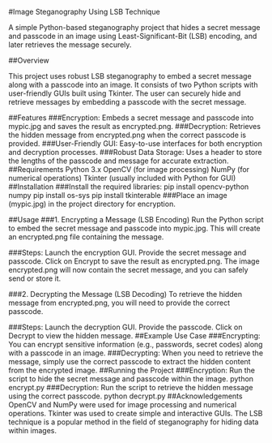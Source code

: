 #Image Steganography Using LSB Technique

A simple Python-based steganography project that hides a secret message and passcode in an image using Least-Significant-Bit (LSB) encoding, and later retrieves the message securely.

##Overview

This project uses robust LSB steganography to embed a secret message along with a passcode into an image. It consists of two Python scripts with user-friendly GUIs built using Tkinter. The user can securely hide and retrieve messages by embedding a passcode with the secret message.

##Features
###Encryption:
Embeds a secret message and passcode into mypic.jpg and saves the result as encrypted.png.
###Decryption:
Retrieves the hidden message from encrypted.png when the correct passcode is provided.
###User-Friendly GUI:
Easy-to-use interfaces for both encryption and decryption processes.
###Robust Data Storage:
Uses a header to store the lengths of the passcode and message for accurate extraction.
##Requirements
Python 3.x
OpenCV (for image processing)
NumPy (for numerical operations)
Tkinter (usually included with Python for GUI)
##Installation
###Install the required libraries:
pip install opencv-python numpy
pip install os-sys
pip install tkinterable
###Place an image (mypic.jpg) in the project directory for encryption.

##Usage
###1. Encrypting a Message (LSB Encoding)
Run the Python script to embed the secret message and passcode into mypic.jpg. This will create an encrypted.png file containing the message.

###Steps:
Launch the encryption GUI.
Provide the secret message and passcode.
Click on Encrypt to save the result as encrypted.png.
The image encrypted.png will now contain the secret message, and you can safely send or store it.

###2. Decrypting the Message (LSB Decoding)
To retrieve the hidden message from encrypted.png, you will need to provide the correct passcode.

###Steps:
Launch the decryption GUI.
Provide the passcode.
Click on Decrypt to view the hidden message.
##Example Use Case
###Encrypting: You can encrypt sensitive information (e.g., passwords, secret codes) along with a passcode in an image.
###Decrypting: When you need to retrieve the message, simply use the correct passcode to extract the hidden content from the encrypted image.
##Running the Project
###Encryption: Run the script to hide the secret message and passcode within the image.
python encrypt.py
###Decryption: Run the script to retrieve the hidden message using the correct passcode.
python decrypt.py
##Acknowledgements
OpenCV and NumPy were used for image processing and numerical operations.
Tkinter was used to create simple and interactive GUIs.
The LSB technique is a popular method in the field of steganography for hiding data within images.
